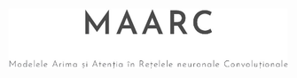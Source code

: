<h1 align="center">
  <a href="http://www.maarc.tk/"><img src="https://github.com/AndreiFlorescu1410/MAARC/blob/master/poze/glogo.png?raw=true" alt="MAARC"></a>
</h1>
